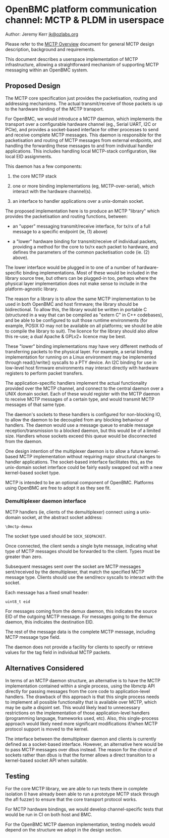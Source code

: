 # OpenBMC platform communication channel: MCTP & PLDM in userspace

Author: Jeremy Kerr <jk@ozlabs.org> <jk>

Please refer to the [MCTP Overview](mctp.md) document for general MCTP design
description, background and requirements.

This document describes a userspace implementation of MCTP infrastructure,
allowing a straightforward mechanism of supporting MCTP messaging within an
OpenBMC system.

## Proposed Design

The MCTP core specification just provides the packetisation, routing and
addressing mechanisms. The actual transmit/receive of those packets is up to the
hardware binding of the MCTP transport.

For OpenBMC, we would introduce a MCTP daemon, which implements the transport
over a configurable hardware channel (eg., Serial UART, I2C or PCIe), and
provides a socket-based interface for other processes to send and receive
complete MCTP messages. This daemon is responsible for the packetisation and
routing of MCTP messages from external endpoints, and handling the forwarding
these messages to and from individual handler applications. This includes
handling local MCTP-stack configuration, like local EID assignments.

This daemon has a few components:

1.  the core MCTP stack

2.  one or more binding implementations (eg, MCTP-over-serial), which interact
    with the hardware channel(s).

3.  an interface to handler applications over a unix-domain socket.

The proposed implementation here is to produce an MCTP "library" which provides
the packetisation and routing functions, between:

- an "upper" messaging transmit/receive interface, for tx/rx of a full message
  to a specific endpoint (ie, (1) above)

- a "lower" hardware binding for transmit/receive of individual packets,
  providing a method for the core to tx/rx each packet to hardware, and defines
  the parameters of the common packetisation code (ie. (2) above).

The lower interface would be plugged in to one of a number of hardware-specific
binding implementations. Most of these would be included in the library source
tree, but others can be plugged-in too, perhaps where the physical layer
implementation does not make sense to include in the platform-agnostic library.

The reason for a library is to allow the same MCTP implementation to be used in
both OpenBMC and host firmware; the library should be bidirectional. To allow
this, the library would be written in portable C (structured in a way that can
be compiled as "extern C" in C++ codebases), and be able to be configured to
suit those runtime environments (for example, POSIX IO may not be available on
all platforms; we should be able to compile the library to suit). The licence
for the library should also allow this re-use; a dual Apache & GPLv2+ licence
may be best.

These "lower" binding implementations may have very different methods of
transferring packets to the physical layer. For example, a serial binding
implementation for running on a Linux environment may be implemented through
read()/write() syscalls to a PTY device. An I2C binding for use in low-level
host firmware environments may interact directly with hardware registers to
perform packet transfers.

The application-specific handlers implement the actual functionality provided
over the MCTP channel, and connect to the central daemon over a UNIX domain
socket. Each of these would register with the MCTP daemon to receive MCTP
messages of a certain type, and would transmit MCTP messages of that same type.

The daemon's sockets to these handlers is configured for non-blocking IO, to
allow the daemon to be decoupled from any blocking behaviour of handlers. The
daemon would use a message queue to enable message reception/transmission to a
blocked daemon, but this would be of a limited size. Handlers whose sockets
exceed this queue would be disconnected from the daemon.

One design intention of the multiplexer daemon is to allow a future kernel-based
MCTP implementation without requiring major structural changes to handler
applications. The socket-based interface facilitates this, as the unix-domain
socket interface could be fairly easily swapped out with a new kernel-based
socket type.

MCTP is intended to be an optional component of OpenBMC. Platforms using OpenBMC
are free to adopt it as they see fit.

### Demultiplexer daemon interface

MCTP handlers (ie, clients of the demultiplexer) connect using a unix-domain
socket, at the abstract socket address:

```
\0mctp-demux
```

The socket type used should be `SOCK_SEQPACKET`.

Once connected, the client sends a single byte message, indicating what type of
MCTP messages should be forwarded to the client. Types must be greater than
zero.

Subsequent messages sent over the socket are MCTP messages sent/received by the
demultiplexer, that match the specified MCTP message type. Clients should use
the send/recv syscalls to interact with the socket.

Each message has a fixed small header:

```
uint8_t eid
```

For messages coming from the demux daemon, this indicates the source EID of the
outgoing MCTP message. For messages going to the demux daemon, this indicates
the destination EID.

The rest of the message data is the complete MCTP message, including MCTP
message type field.

The daemon does not provide a facility for clients to specify or retrieve values
for the tag field in individual MCTP packets.

## Alternatives Considered

In terms of an MCTP daemon structure, an alternative is to have the MCTP
implementation contained within a single process, using the libmctp API directly
for passing messages from the core code to application-level handlers. The
drawback of this approach is that this single process needs to implement all
possible functionality that is available over MCTP, which may be quite a
disjoint set. This would likely lead to unnecessary restrictions on the
implementation of those application-level handlers (programming language,
frameworks used, etc). Also, this single-process approach would likely need more
significant modifications if/when MCTP protocol support is moved to the kernel.

The interface between the demultiplexer daemon and clients is currently defined
as a socket-based interface. However, an alternative here would be to pass MCTP
messages over dbus instead. The reason for the choice of sockets rather than
dbus is that the former allows a direct transition to a kernel-based socket API
when suitable.

## Testing

For the core MCTP library, we are able to run tests there in complete isolation
(I have already been able to run a prototype MCTP stack through the afl fuzzer)
to ensure that the core transport protocol works.

For MCTP hardware bindings, we would develop channel-specific tests that would
be run in CI on both host and BMC.

For the OpenBMC MCTP daemon implementation, testing models would depend on the
structure we adopt in the design section.
